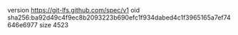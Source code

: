 version https://git-lfs.github.com/spec/v1
oid sha256:ba92d49c4f9ec8b2093223b690efc1f934dabed4c1f3965165a7ef74646e6977
size 4523
